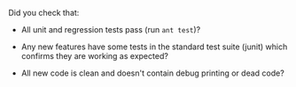 Did you check that:

* All unit and regression tests pass (run `ant test`)?

* Any new features have some tests in the standard test suite (junit) which confirms they are working as expected?

* All new code is clean and doesn't contain debug printing or dead code?

